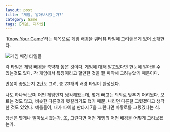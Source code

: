 ```yaml
---
layout: post
title: "게임, 알아보시겠는가?"
category: Game
tags: [게임, 디자인]
---
```


'[Know Your Game](https://www.behance.net/gallery/16795693/Know-Your-Game)'라는 제목으로
게임 배경을 쿼터뷰 타일에 그려놓은게 있어 소개한다.


![게임 배경 타일들](https://lh3.googleusercontent.com/-x3qIlbOaChA/VQFqUHNg6xI/AAAAAAAAPCk/HM92ndOKcS0/s600/know-your-game.jpg "게임 배경을 축약한 정방형 타일들. 몇개나 알아 보시겠는가.")


각 타일은 게임 배경을 축약해 놓은 것이다.
게임에 대해 알고있다면 한눈에 알아볼 수 있는것도 있다.
각 게임에서 특징이라고 할만한 것을 잘 파악해 그려놓았기 때문이다.

반응이 좋았는지 [2탄](https://www.behance.net/gallery/22188531/Know-Your-Game-p2)도 그려,
총 23개의 배경 타일이 완성됐다.

나도 하나씩 보며 어떤 게임인지 생각해봤는데, 몇개 빼고는 의외로 맞추기 어려웠다.
모르는 것도 많고, 비슷한 다른것과 헷갈리기도 했기 때문.
나라면 다른걸 그렸겠다고 생각한 것도 있었다.
예를들어, 내가 파이널 판타지 7을 그린다면 마황로를 그렸겠다는 식.

당신은 몇개나 알아보시겠는가.
또, 그린다면 어떤 게임의 어떤 배경을 어떻게 그려보겠는가.
